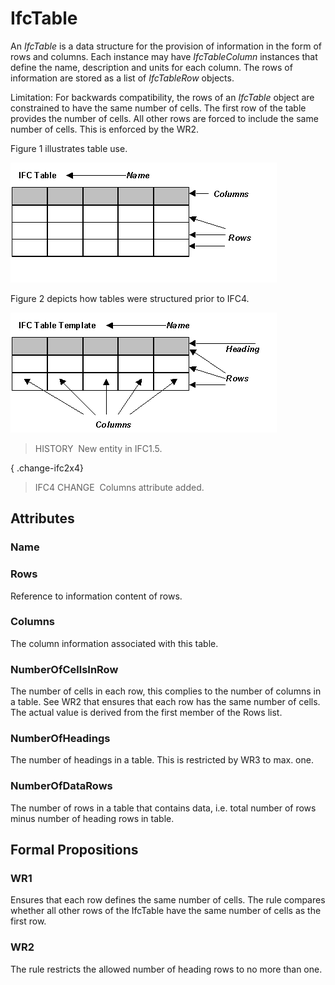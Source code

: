 # IfcTable

An _IfcTable_ is a data structure for the provision of information in the form of rows and columns. Each instance may have _IfcTableColumn_ instances that define the name, description and units for each column. The rows of information are stored as a list of _IfcTableRow_ objects.

Limitation: For backwards compatibility, the rows of an _IfcTable_ object are constrained to have the same number of cells. The first row of the table provides the number of cells. All other rows are forced to include the same number of cells. This is enforced by the WR2.

Figure 1 illustrates table use.

!["Table use"](../../../../figures/ifctable_image1.gif "Figure 1 &mdash; Table use")

Figure 2 depicts how tables were structured prior to IFC4.

!["Table use alternative"](../../../../figures/ifctable_image2.gif "Figure 2 &mdash; Table use alternative")

> HISTORY&nbsp; New entity in IFC1.5.

{ .change-ifc2x4}
> IFC4 CHANGE&nbsp; Columns attribute added.

## Attributes

### Name


### Rows
Reference to information content of rows.

### Columns
The column information associated with this table.

### NumberOfCellsInRow
The number of cells in each row, this complies to the number of columns in a table. See WR2 that ensures that each row has the same number of cells. The actual value is derived from the first member of the Rows list.

### NumberOfHeadings
The number of headings in a table. This is restricted by WR3 to max. one.

### NumberOfDataRows
The number of rows in a table that contains data, i.e. total number of rows minus number of heading rows in table.

## Formal Propositions

### WR1
Ensures that each row defines the same number of cells. The rule compares whether all other rows of the IfcTable have the same number of cells as the first row.

### WR2
The rule restricts the allowed number of heading rows to no more than one.

